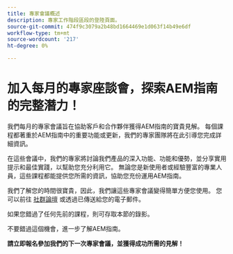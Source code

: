 ```yaml
---
title: 專家會議概述
description: 專家工作階段區段的登陸頁面。
source-git-commit: 474f9c3079a2b48bd1664469e1d063f14b49e6df
workflow-type: tm+mt
source-wordcount: '217'
ht-degree: 0%

---
```


# 加入每月的專家座談會，探索AEM指南的完整潛力！

我們每月的專家會議旨在協助客戶和合作夥伴獲得AEM指南的寶貴見解。 每個課程都著重於AEM指南中的重要功能或更新，我們的專家團隊將在此引導您完成詳細資訊。

在這些會議中，我們的專家將討論我們產品的深入功能、功能和優勢，並分享實用提示和最佳實踐，以幫助您充分利用它。 無論您是新使用者或經驗豐富的專業人員，這些課程都能提供您所需的資訊，協助您充份運用AEM指南。

我們了解您的時間很寶貴，因此，我們讓這些專家會議變得簡單方便您使用。 您可以前往 [社群論壇](https://experienceleaguecommunities.adobe.com/t5/experience-manager-guides/ct-p/aem-xml-documentation) 或透過已傳送給您的電子郵件。

如果您錯過了任何先前的課程，則可存取本節的錄影。

不要錯過這個機會，進一步了解AEM指南。

**請立即報名參加我們的下一次專家會議，並獲得成功所需的見解！**